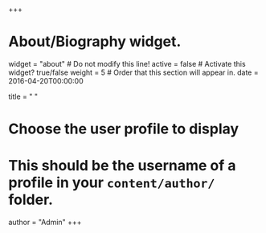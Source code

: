 +++
# About/Biography widget.
widget = "about"  # Do not modify this line!
active = false  # Activate this widget? true/false
weight = 5  # Order that this section will appear in.
date = 2016-04-20T00:00:00

title = " "

# Choose the user profile to display
# This should be the username of a profile in your `content/author/` folder.
author = "Admin"
+++
